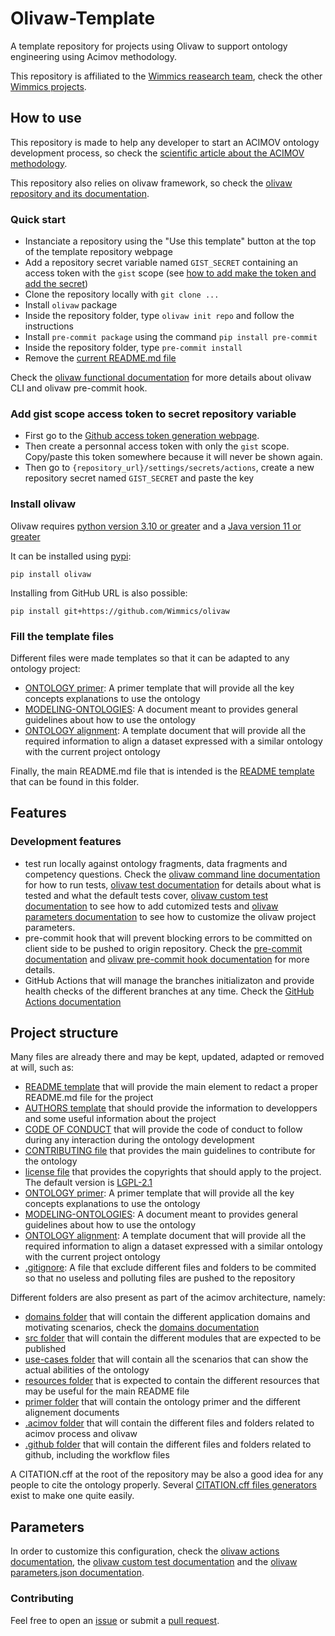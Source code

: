 # Olivaw-Template

A template repository for projects using Olivaw to support ontology engineering using Acimov methodology.

This repository is affiliated to the [Wimmics reasearch team](https://www.inria.fr/fr/wimmics), check the other [Wimmics projects](https://github.com/Wimmics).

## How to use

This repository is made to help any developer to start an ACIMOV ontology development process, so check the [scientific article about the ACIMOV methodology](https://www.emse.fr/~zimmermann/Papers/mk2023.pdf).

This repository also relies on olivaw framework, so check the [olivaw repository and its documentation](https://github.com/Wimmics/olivaw).

### Quick start

* Instanciate a repository using the "Use this template" button at the top of the template repository webpage
* Add a repository secret variable named `GIST_SECRET` containing an access token with the `gist` scope (see [how to add make the token and add the secret](#add-gist-scope-access-token-to-secret-repository-variable))
* Clone the repository locally with `git clone ...`
* Install `olivaw` package
* Inside the repository folder, type `olivaw init repo` and follow the instructions
* Install `pre-commit package` using the command `pip install pre-commit`
* Inside the repository folder, type `pre-commit install`
* Remove the [current README.md file](./README.md)

Check the [olivaw functional documentation](https://github.com/Wimmics/olivaw/tree/main/docs) for more details about olivaw CLI and olivaw pre-commit hook.

### Add gist scope access token to secret repository variable

* First go to the [Github access token generation webpage](https://github.com/settings/tokens).
* Then create a personnal access token with only the `gist` scope. Copy/paste this token somewhere because it will never be shown again.
* Then go to `{repository_url}/settings/secrets/actions`, create a new repository secret named `GIST_SECRET` and paste the key

### Install olivaw

Olivaw requires [python version 3.10 or greater](https://www.python.org/downloads/) and a [Java version 11 or greater](https://www.oracle.com/fr/java/technologies/downloads/)

It can be installed using [pypi](https://pypi.org/):

```shell
pip install olivaw
```

Installing from GitHub URL is also possible:

```shell
pip install git+https://github.com/Wimmics/olivaw
```

### Fill the template files

Different files were made templates so that it can be adapted to any ontology project:

* [ONTOLOGY primer](../primer/README.md): A primer template that will provide all the key concepts explanations to use the ontology 
* [MODELING-ONTOLOGIES](../MODELING-ONTOLOGIES.md): A document meant to provides general guidelines about how to use the ontology
* [ONTOLOGY alignment](../primer/other-ontology-alignment.md): A template document that will provide all the required information to align a dataset expressed with a similar ontology with the current project ontology

Finally, the main README.md file that is intended is the [README template](../README.md) that can be found in this folder.

## Features

### Development features

* test run locally against ontology fragments, data fragments and competency questions. Check the [olivaw command line documentation](https://github.com/Wimmics/olivaw/blob/main/docs/commands.md) for how to run tests, [olivaw test documentation](https://github.com/Wimmics/olivaw/blob/main/docs/tests.md) for details about what is tested and what the default tests cover, [olivaw custom test documentation](https://github.com/Wimmics/olivaw/blob/main/docs/custom-tests.md) to see how to add cutomized tests and [olivaw parameters documentation](https://github.com/Wimmics/olivaw/blob/main/docs/parameters.md) to see how to customize the olivaw project parameters.
* pre-commit hook that will prevent blocking errors to be committed on client side to be pushed to origin repository. Check the [pre-commit documentation](https://pre-commit.com/) and [olivaw pre-commit hook documentation](https://github.com/Wimmics/olivaw/blob/main/docs/pre-commit.md) for more details.
* GitHub Actions that will manage the branches initializaton and provide health checks of the different branches at any time. Check the [GitHub Actions documentation](https://github.com/Wimmics/olivaw/blob/main/docs/actions.md)

## Project structure

Many files are already there and may be kept, updated, adapted or removed at will, such as:

* [README template](../README.md) that will provide the main element to redact a proper README.md file for the project
* [AUTHORS template](../AUTHORS.md) that should provide the information to developpers and some useful information about the project
* [CODE OF CONDUCT](../CODE-OF-CONDUCT.md) that will provide the code of conduct to follow during any interaction during the ontology development
* [CONTRIBUTING file](../CONTRIBUTING.md) that provides the main guidelines to contribute for the ontology
* [license file](../LICENSE) that provides the copyrights that should apply to the project. The default version is [LGPL-2.1](https://www.gnu.org/licenses/old-licenses/lgpl-2.1.en.html)
* [ONTOLOGY primer](../primer/README.md): A primer template that will provide all the key concepts explanations to use the ontology 
* [MODELING-ONTOLOGIES](../MODELING-ONTOLOGIES.md): A document meant to provides general guidelines about how to use the ontology
* [ONTOLOGY alignment](../primer/other-ontology-alignment.md): A template document that will provide all the required information to align a dataset expressed with a similar ontology with the current project ontology
* [.gitignore](../.gitignore/): A file that exclude different files and folders to be commited so that no useless and polluting files are pushed to the repository

Different folders are also present as part of the acimov architecture, namely:
* [domains folder](../domains/) that will contain the different application domains and motivating scenarios, check the [domains documentation](../domains/)
* [src folder](../src/) that will contain the different modules that are expected to be published
* [use-cases folder](../use-cases/) that will contain all the scenarios that can show the actual abilities of the ontology
* [resources folder](../resources) that is expected to contain the different resources that may be useful for the main README file
* [primer folder](../primer/) that will contain the ontology primer and the different alignement documents
* [.acimov folder](../.acimov/) that will contain the different files and folders related to acimov process and olivaw
* [.github folder](../github/) that will contain the different files and folders related to github, including the workflow files

A CITATION.cff at the root of the repository may be also a good idea for any people to cite the ontology properly. Several [CITATION.cff files generators](https://citation-file-format.github.io/cff-initializer-javascript/#/) exist to make one quite easily.

## Parameters

In order to customize this configuration, check the [olivaw actions documentation](https://github.com/Wimmics/olivaw/blob/main/docs/actions.md), the [olivaw custom test documentation](https://github.com/Wimmics/olivaw/blob/main/docs/custom-tests.md) and the [olivaw parameters.json documentation](https://github.com/Wimmics/olivaw/blob/main/docs/parameters.md).

### Contributing

Feel free to open an [issue](https://github.com/Wimmics/Olivaw-Template/issues) or submit a [pull request](https://github.com/Wimmics/Olivaw-Template/pulls).
